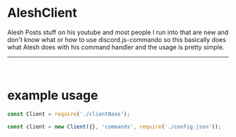 # AleshClient
Alesh Posts stuff on his youtube and most people I run into that are new and don't know what or how to use discord.js-commando so this basically does what Alesh does with his command handler and the usage is pretty simple.<hr />
<br />

<h1>example usage</h1>

```js
const Client = require('./clientBase');

const client = new Client({}, 'commands', require('./config.json'));

```
